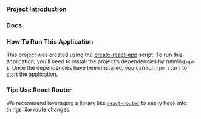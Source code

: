 ### Project Introduction

### Docs

### How To Run This Application

This project was created using the [create-react-app](https://github.com/facebook/create-react-app) script. To run this application, you'll need to install the project's dependencies by running `npm i`. Once the dependencies have been installed, you can run `npm start` to start the application.

### Tip: Use React Router

We recommend leveraging a library like [`react-router`](https://github.com/ReactTraining/react-router) to easily hook into things like route changes.
